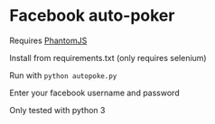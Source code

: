 # Facebook auto-poker

Requires [PhantomJS](http://phantomjs.org/)

Install from requirements.txt (only requires selenium)

Run with `python autopoke.py`

Enter your facebook username and password

Only tested with python 3
